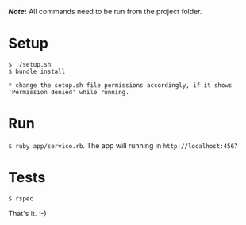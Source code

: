**_Note_:** All commands need to be run from the project folder.

# Setup
 
```
$ ./setup.sh
$ bundle install 
```
   `* change the setup.sh file permissions accordingly, if it shows 'Permission denied' while running.` 
# Run
`$ ruby app/service.rb`. The app will running in `http://localhost:4567` 

# Tests

`$ rspec`

That's it. :-)
